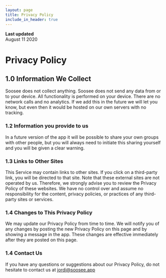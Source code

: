 ```yaml
---
layout: page
title: Privacy Policy
include_in_header: true
---
```


**Last updated**  
August 11 2020


# Privacy Policy

## 1.0 Information We Collect
Soosee does not collect anything. Soosee does not send any data from or to your device. All functionality is performed on your device. There are no network calls and no analytics. If we add this in the future we will let you know, but even then it would be hosted on our own servers with no tracking.

### 1.2 Information you provide to us 
In a future version of the app it will be possible to share your own groups with other people, but you will always need to initiate this sharing yourself and you will be given a clear warning.

### 1.3 Links to Other Sites
This Service may contain links to other sites. If you click on a third-party link, you will be directed to that site. Note that these external sites are not operated by us. Therefore, we strongly advise you to review the Privacy Policy of these websites. We have no control over and assume no responsibility for the content, privacy policies, or practices of any third-party sites or services.

### 1.4 Changes to This Privacy Policy
We may update our Privacy Policy from time to time. We will notify you of any changes by posting the new Privacy Policy on this page and by showing a message in the app. These changes are effective immediately after they are posted on this page.

### 1.4 Contact Us
If you have any questions or suggestions about our Privacy Policy, do not hesitate to contact us at jordi@soosee.app
